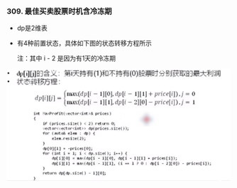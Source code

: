 ### 309. 最佳买卖股票时机含冷冻期

* dp是2维表
* 有4种前置状态，具体如下图的状态转移方程所示

  注：其中 i - 2  是因为有1天的冷冻期

![](../image/dp_leetcode_309.png)